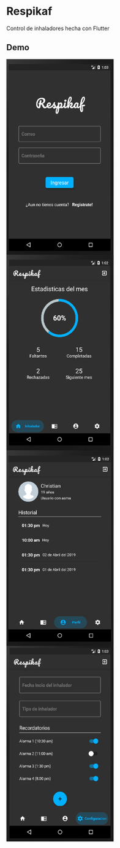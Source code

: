 # Respikaf

Control de inhaladores hecha con Flutter

## Demo

<div style="display: flex; flex-wrap: wrap; justify-content: space-between; width: 100%;">
   <img src="https://github.com/criistian14/respikaf/blob/master/images/Login.PNG" width="280" height="510" />

   <img src="https://github.com/criistian14/respikaf/blob/master/images/Home.PNG" width="280" height="510" />

   <img src="https://github.com/criistian14/respikaf/blob/master/images/Profile.PNG" width="280" height="510" />

   <img src="https://github.com/criistian14/respikaf/blob/master/images/Settings.PNG" width="280" height="510" />
</div>
